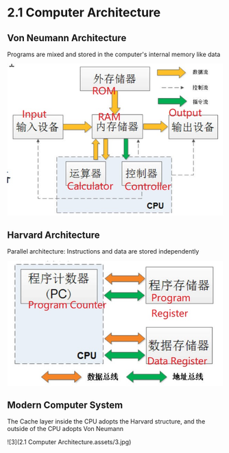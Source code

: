 # 2.1 Computer Architecture



## Von Neumann Architecture

Programs are mixed and stored in the computer's internal memory like data

![1](https://github.com/knightsummon/Computer-System-Architecture-and-ARM-Assembly-Language/blob/main/2.1%20Computer%20Architecture/2.1%20Computer%20Architecture.assets/1-1687556028650-2.jpg)



## Harvard Architecture

Parallel architecture: Instructions and data are stored independently

![2](https://github.com/knightsummon/Computer-System-Architecture-and-ARM-Assembly-Language/blob/main/2.1%20Computer%20Architecture/2.1%20Computer%20Architecture.assets/2.jpg)



## Modern Computer System

The Cache layer inside the CPU adopts the Harvard structure, and the outside of the CPU adopts Von Neumann

![3](2.1 Computer Architecture.assets/3.jpg)
